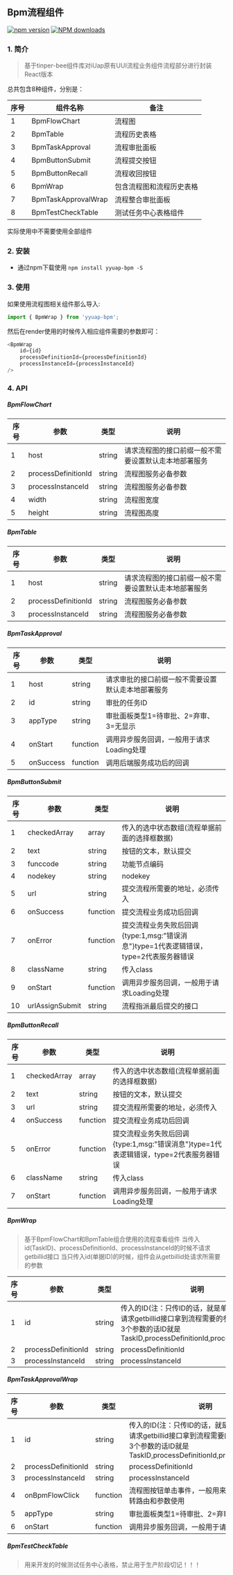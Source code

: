 ## Bpm流程组件

[![npm version](https://img.shields.io/npm/v/yyuap-bpm.svg)](https://www.npmjs.com/package/yyuap-bpm)
[![NPM downloads](http://img.shields.io/npm/dt/yyuap-bpm.svg?style=flat)](https://npmjs.org/package/yyuap-bpm)



### 1. 简介

> 基于tinper-bee组件库对iUap原有UUI流程业务组件流程部分进行封装React版本

总共包含8种组件，分别是：

序号 | 组件名称 | 备注
---|---|---
1|BpmFlowChart|流程图
2|BpmTable|流程历史表格
3|BpmTaskApproval|流程审批面板
4|BpmButtonSubmit|流程提交按钮
5|BpmButtonRecall|流程收回按钮
6|BpmWrap|包含流程图和流程历史表格
7|BpmTaskApprovalWrap|流程整合审批面板
8|BpmTestCheckTable|测试任务中心表格组件

实际使用中不需要使用全部组件

### 2. 安装

- 通过npm下载使用
`npm install yyuap-bpm -S`

### 3. 使用

如果使用流程图相关组件那么导入:

```js
import { BpmWrap } from 'yyuap-bpm';
```
然后在render使用的时候传入相应组件需要的参数即可：

```js
<BpmWrap
    id={id}
    processDefinitionId={processDefinitionId}
    processInstanceId={processInstanceId}
/>
```

### 4. API

##### BpmFlowChart

序号 | 参数 | 类型 | 说明
---|---|---|---
1|host|string|请求流程图的接口前缀一般不需要设置默认走本地部署服务
2|processDefinitionId|string|流程图服务必备参数
3|processInstanceId|string|流程图服务必备参数
4|width|string|流程图宽度
5|height|string|流程图高度

##### BpmTable

序号 | 参数 | 类型 | 说明
---|---|---|---
1|host|string|请求流程图的接口前缀一般不需要设置默认走本地部署服务
2|processDefinitionId|string|流程图服务必备参数
3|processInstanceId|string|流程图服务必备参数

##### BpmTaskApproval

序号 | 参数 | 类型 | 说明
---|---|---|---
1|host|string|请求审批的接口前缀一般不需要设置默认走本地部署服务
2|id|string|审批的任务ID
3|appType|string|审批面板类型1=待审批、2=弃审、3=无显示
4|onStart|function|调用异步服务回调，一般用于请求Loading处理
5|onSuccess|function|调用后端服务成功后的回调


##### BpmButtonSubmit

序号 | 参数 | 类型 | 说明
---|---|---|---
1|checkedArray|array|传入的选中状态数组(流程单据前面的选择框数据)
2|text|string|按钮的文本，默认提交
3|funccode|string|功能节点编码
4|nodekey|string|nodekey
5|url|string|提交流程所需要的地址，必须传入
6|onSuccess|function|提交流程业务成功后回调
7|onError|function|提交流程业务失败后回调{type:1,msg:"错误消息"}type=1代表逻辑错误，type=2代表服务器错误
8|className|string|传入class
9|onStart|function|调用异步服务回调，一般用于请求Loading处理
10|urlAssignSubmit|string|流程指派最后提交的接口


##### BpmButtonRecall

序号 | 参数 | 类型 | 说明
---|---|---|---
1|checkedArray|array|传入的选中状态数组(流程单据前面的选择框数据)
2|text|string|按钮的文本，默认提交
3|url|string|提交流程所需要的地址，必须传入
4|onSuccess|function|提交流程业务成功后回调
5|onError|function|提交流程业务失败后回调{type:1,msg:"错误消息"}type=1代表逻辑错误，type=2代表服务器错误
6|className|string|传入class
7|onStart|function|调用异步服务回调，一般用于请求Loading处理


##### BpmWrap

> 基于BpmFlowChart和BpmTable组合使用的流程查看组件
当传入id(TaskID)、processDefinitionId、processInstanceId的时候不请求getbillid接口
当只传入id(单据ID)的时候，组件会从getbillid处请求所需要的参数


序号 | 参数 | 类型 | 说明
---|---|---|---
1|id|string|传入的ID(注：只传ID的话，就是单据ID组件会去请求getbillid接口拿到流程需要的参数，如果传递3个参数的话ID就是TaskID,processDefinitionId,processInstanceId)
2|processDefinitionId|string|processDefinitionId
3|processInstanceId|string|processInstanceId


##### BpmTaskApprovalWrap


序号 | 参数 | 类型 | 说明
---|---|---|---
1|id|string|传入的ID(注：只传ID的话，就是单据ID组件会去请求getbillid接口拿到流程需要的参数，如果传递3个参数的话ID就是TaskID,processDefinitionId,processInstanceId)
2|processDefinitionId|string|processDefinitionId
3|processInstanceId|string|processInstanceId
4|onBpmFlowClick|function|流程图按钮单击事件，一般用来给流程图页面跳转路由和参数使用
5|appType|string|审批面板类型1=待审批、2=弃审、3=无显示
6|onStart|function|调用异步服务回调，一般用于请求Loading处理


##### BpmTestCheckTable

> 用来开发的时候测试任务中心表格，禁止用于生产阶段切记！！！


